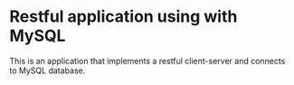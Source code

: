 Restful application using with MySQL
====================================

This is an application that implements a restful client-server and
connects to MySQL database.
